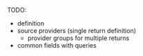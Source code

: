 TODO:
  - definition
  - source providers (single return definition)
    - provider groups for multiple returns
  - common fields with queries
